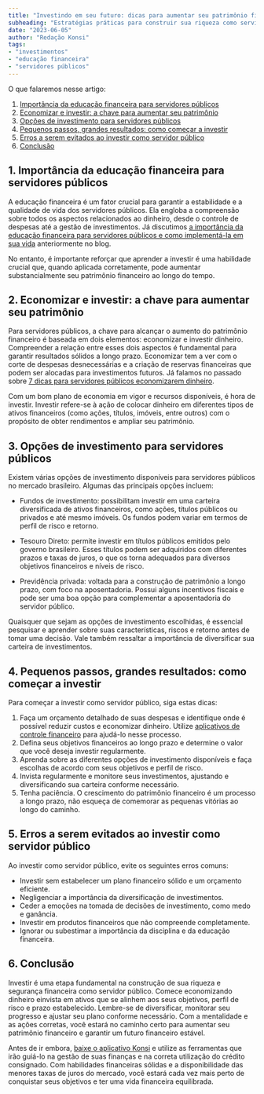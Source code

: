 ```yaml
---
title: "Investindo em seu futuro: dicas para aumentar seu patrimônio financeiro como servidor público"
subheading: "Estratégias práticas para construir sua riqueza como servidor público"
date: "2023-06-05"
author: "Redação Konsi"
tags:
- "investimentos"
- "educação financeira"
- "servidores públicos"
---
```


O que falaremos nesse artigo:
1. [Importância da educação financeira para servidores públicos](#educacao-financeira)
2. [Economizar e investir: a chave para aumentar seu patrimônio](#economizar-investir)
3. [Opções de investimento para servidores públicos](#opcoes-investimento)
4. [Pequenos passos, grandes resultados: como começar a investir](#pequenos-passos)
5. [Erros a serem evitados ao investir como servidor público](#erros-evitar)
6. [Conclusão](#conclusao)

## 1. Importância da educação financeira para servidores públicos<a name="educacao-financeira"></a>

A educação financeira é um fator crucial para garantir a estabilidade e a qualidade de vida dos servidores públicos. Ela engloba a compreensão sobre todos os aspectos relacionados ao dinheiro, desde o controle de despesas até a gestão de investimentos. Já discutimos [a importância da educação financeira para servidores públicos e como implementá-la em sua vida](/a-importncia-da-educao-financeira-para-servidores-pblicos-e-como-implement-la-em-sua-vida) anteriormente no blog.

No entanto, é importante reforçar que aprender a investir é uma habilidade crucial que, quando aplicada corretamente, pode aumentar substancialmente seu patrimônio financeiro ao longo do tempo.

## 2. Economizar e investir: a chave para aumentar seu patrimônio<a name="economizar-investir"></a>

Para servidores públicos, a chave para alcançar o aumento do patrimônio financeiro é baseada em dois elementos: economizar e investir dinheiro. Compreender a relação entre esses dois aspectos é fundamental para garantir resultados sólidos a longo prazo. Economizar tem a ver com o corte de despesas desnecessárias e a criação de reservas financeiras que podem ser alocadas para investimentos futuros. Já falamos no passado sobre [7 dicas para servidores públicos economizarem dinheiro](/7-dicas-para-servidores-publicos-economizarem-dinheiro).

Com um bom plano de economia em vigor e recursos disponíveis, é hora de investir. Investir refere-se à ação de colocar dinheiro em diferentes tipos de ativos financeiros (como ações, títulos, imóveis, entre outros) com o propósito de obter rendimentos e ampliar seu patrimônio.

## 3. Opções de investimento para servidores públicos<a name="opcoes-investimento"></a>

Existem várias opções de investimento disponíveis para servidores públicos no mercado brasileiro. Algumas das principais opções incluem:

- Fundos de investimento: possibilitam investir em uma carteira diversificada de ativos financeiros, como ações, títulos públicos ou privados e até mesmo imóveis. Os fundos podem variar em termos de perfil de risco e retorno.

- Tesouro Direto: permite investir em títulos públicos emitidos pelo governo brasileiro. Esses títulos podem ser adquiridos com diferentes prazos e taxas de juros, o que os torna adequados para diversos objetivos financeiros e níveis de risco.

- Previdência privada: voltada para a construção de patrimônio a longo prazo, com foco na aposentadoria. Possui alguns incentivos fiscais e pode ser uma boa opção para complementar a aposentadoria do servidor público. 

Quaisquer que sejam as opções de investimento escolhidas, é essencial pesquisar e aprender sobre suas características, riscos e retorno antes de tomar uma decisão. Vale também ressaltar a importância de diversificar sua carteira de investimentos.

## 4. Pequenos passos, grandes resultados: como começar a investir<a name="pequenos-passos"></a>

Para começar a investir como servidor público, siga estas dicas:

1. Faça um orçamento detalhado de suas despesas e identifique onde é possível reduzir custos e economizar dinheiro. Utilize [aplicativos de controle financeiro](/aplicativo-de-controle-financeiro-confira-otimas-opcoes) para ajudá-lo nesse processo.
2. Defina seus objetivos financeiros ao longo prazo e determine o valor que você deseja investir regularmente.
3. Aprenda sobre as diferentes opções de investimento disponíveis e faça escolhas de acordo com seus objetivos e perfil de risco.
4. Invista regularmente e monitore seus investimentos, ajustando e diversificando sua carteira conforme necessário.
5. Tenha paciência. O crescimento do patrimônio financeiro é um processo a longo prazo, não esqueça de comemorar as pequenas vitórias ao longo do caminho.

## 5. Erros a serem evitados ao investir como servidor público<a name="erros-evitar"></a>

Ao investir como servidor público, evite os seguintes erros comuns:

- Investir sem estabelecer um plano financeiro sólido e um orçamento eficiente.
- Negligenciar a importância da diversificação de investimentos.
- Ceder a emoções na tomada de decisões de investimento, como medo e ganância.
- Investir em produtos financeiros que não compreende completamente.
- Ignorar ou subestimar a importância da disciplina e da educação financeira.

## 6. Conclusão<a name="conclusao"></a>

Investir é uma etapa fundamental na construção de sua riqueza e segurança financeira como servidor público. Comece economizando dinheiro einvista em ativos que se alinhem aos seus objetivos, perfil de risco e prazo estabelecido. Lembre-se de diversificar, monitorar seu progresso e ajustar seu plano conforme necessário. Com a mentalidade e as ações corretas, você estará no caminho certo para aumentar seu patrimônio financeiro e garantir um futuro financeiro estável.

Antes de ir embora, [baixe o aplicativo Konsi](https://www.konsi.com.br/download) e utilize as ferramentas que irão guiá-lo na gestão de suas finanças e na correta utilização do crédito consignado. Com habilidades financeiras sólidas e a disponibilidade das menores taxas de juros do mercado, você estará cada vez mais perto de conquistar seus objetivos e ter uma vida financeira equilibrada.
